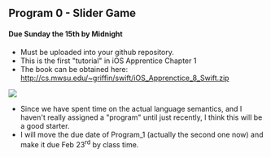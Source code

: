 ## Program 0 - Slider Game
#### Due Sunday the 15th by Midnight

- Must be uploaded into your github repository.
- This is the first "tutorial" in iOS Apprentice Chapter 1
- The book can be obtained here: http://cs.mwsu.edu/~griffin/swift/iOS_Apprenctice_8_Swift.zip

![](http://f.cl.ly/items/3R3I3c2S3m172T0L0y34/Screen%20Shot%202015-02-11%20at%201.00.46%20PM.png)

- Since we have spent time on the actual language semantics, and I haven't really assigned a "program" until just recently, I think this will be a good starter. 
- I will move the due date of Program_1 (actually the second one now) and make it due Feb 23<sup>rd</sup> by class time.



